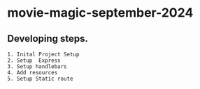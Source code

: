 # movie-magic-september-2024


## Developing steps. 
    1. Inital Project Setup
    2. Setup  Express 
    3. Setup handlebars
    4. Add resources
    5. Setup Static route